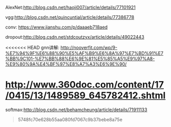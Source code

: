 AlexNet:http://blog.csdn.net/haoji007/article/details/77101921


vgg:http://blog.csdn.net/quincuntial/article/details/77386778

conv: https://www.jianshu.com/p/daaaeb718aed

dropout:http://blog.csdn.net/stdcoutzyx/article/details/49022443

<<<<<<< HEAD
gnn讲解: http://nooverfit.com/wp/9-%E7%94%9F%E6%88%90%E5%AF%B9%E6%8A%97%E7%BD%91%E7%BB%9C101-%E7%BB%88%E6%9E%81%E5%85%A5%E9%97%A8-%E9%80%9A%E4%BF%97%E8%A7%A3%E6%9E%90/

http://www.360doc.com/content/17/0415/13/1489589_645782412.shtml
=======
softmax:http://blog.csdn.net/behamcheung/article/details/71911133
>5748fc70e628b55aa080fd7067c9b37bebe8a75e
